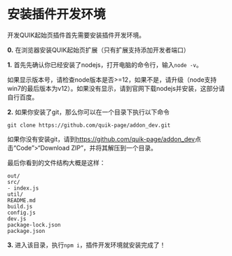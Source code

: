 # 安装插件开发环境

开发QUIK起始页插件首先需要安装插件开发环境。

**0\.** 在浏览器安装QUIK起始页扩展（只有扩展支持添加开发者端口）

**1\.** 首先先确认你已经安装了nodejs，打开电脑的命令行，输入`node -v`。

如果显示版本号，请检查node版本是否>=12，如果不是，请升级（node支持win7的最后版本为v12）。如果没有显示，请到官网下载nodejs并安装，这部分请自行百度。

**2\.** 如果你安装了git，那么你可以在一个目录下执行以下命令
```
git clone https://github.com/quik-page/addon_dev.git
```
如果你没有安装git，请到<https://github.com/quik-page/addon_dev>点击“Code”>“Download ZIP”，并将其解压到一个目录。

最后你看到的文件结构大概是这样：

```
out/
src/
- index.js
util/
README.md
build.js
config.js
dev.js
package-lock.json
package.json
```

**3\.** 进入该目录，执行`npm i`，插件开发环境就安装完成了！